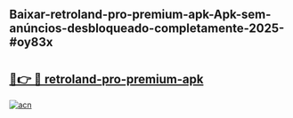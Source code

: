 ## Baixar-retroland-pro-premium-apk-Apk-sem-anúncios-desbloqueado-completamente-2025-#oy83x

# <h2><a href="https://ainizakaria.my?title=retroland-pro-premium-apk&ref=20M">🔗👉 🔴 retroland-pro-premium-apk</a></h2>

[![acn](https://github.com/user-attachments/assets/0f9c940e-d8b0-45ae-aac7-cd30a18b3e1c)](https://ainizakaria.my?title=retroland-pro-premium-apk&ref=20M)

